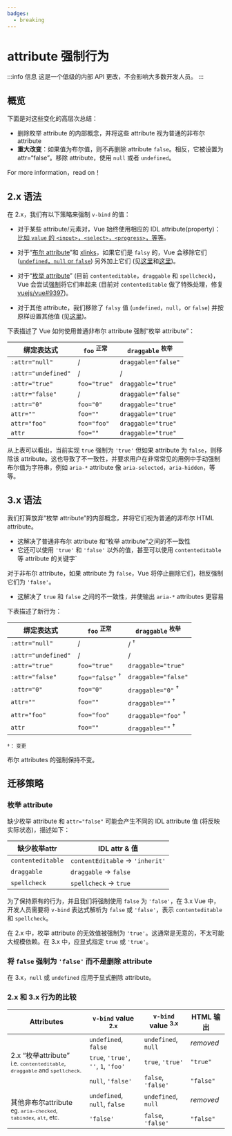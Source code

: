 ```yaml
---
badges:
  - breaking
---
```


# attribute 强制行为 <MigrationBadges :badges="$frontmatter.badges" />

:::info 信息
这是一个低级的内部 API 更改，不会影响大多数开发人员。
:::

## 概览

下面是对这些变化的高层次总结：

- 删除枚举 attribute 的内部概念，并将这些 attribute 视为普通的非布尔 attribute
- **重大改变**：如果值为布尔值，则不再删除 attribute `false`。相反，它被设置为 attr=“false”。移除 attribute，使用 `null` 或者 `undefined`。

For more information，read on！

## 2.x 语法

在 2.x，我们有以下策略来强制 `v-bind` 的值：

- 对于某些 attribute/元素对，Vue 始终使用相应的 IDL attribute(property)：[比如 `value` 的 `<input>`，`<select>`，`<progress>`，等等](https://github.com/vuejs/vue/blob/bad3c326a3f8b8e0d3bcf07917dc0adf97c32351/src/platforms/web/util/attrs.js#L11-L18)。

- 对于“[布尔 attribute](https://github.com/vuejs/vue/blob/bad3c326a3f8b8e0d3bcf07917dc0adf97c32351/src/platforms/web/util/attrs.js#L33-L40)”和 [xlinks](https://github.com/vuejs/vue/blob/bad3c326a3f8b8e0d3bcf07917dc0adf97c32351/src/platforms/web/util/attrs.js#L44-L46)，如果它们是 `falsy` 的，Vue 会移除它们 ([`undefined`，`null` or `false`](https://github.com/vuejs/vue/blob/bad3c326a3f8b8e0d3bcf07917dc0adf97c32351/src/platforms/web/util/attrs.js#L52-L54)) 另外加上它们 (见[这里](https://github.com/vuejs/vue/blob/bad3c326a3f8b8e0d3bcf07917dc0adf97c32351/src/platforms/web/runtime/modules/attrs.js#L66-L77)和[这里](https://github.com/vuejs/vue/blob/bad3c326a3f8b8e0d3bcf07917dc0adf97c32351/src/platforms/web/runtime/modules/attrs.js#L81-L85))。

- 对于“[枚举 attribute](https://github.com/vuejs/vue/blob/bad3c326a3f8b8e0d3bcf07917dc0adf97c32351/src/platforms/web/util/attrs.js#L20)” (目前 `contenteditable`，`draggable` 和 `spellcheck`)，Vue 会尝试[强制](https://github.com/vuejs/vue/blob/bad3c326a3f8b8e0d3bcf07917dc0adf97c32351/src/platforms/web/util/attrs.js#L24-L31)将它们串起来 (目前对 `contenteditable` 做了特殊处理，修复 [vuejs/vue#9397](https://github.com/vuejs/vue/issues/9397))。

-  对于其他 attribute，我们移除了 `falsy` 值 (`undefined`，`null`，or `false`) 并按原样设置其他值 (见[这里](https://github.com/vuejs/vue/blob/bad3c326a3f8b8e0d3bcf07917dc0adf97c32351/src/platforms/web/runtime/modules/attrs.js#L92-L113))。

下表描述了 Vue 如何使用普通非布尔 attribute 强制“枚举 attribute”：

| 绑定表达式           | `foo` <sup>正常</sup>   | `draggable` <sup>枚举</sup>       |
| ------------------- | ----------------------- | --------------------------------- |
| `:attr="null"`      | /                       | `draggable="false"`               |
| `:attr="undefined"` | /                       | /                                 |
| `:attr="true"`      | `foo="true"`            | `draggable="true"`                |
| `:attr="false"`     | /                       | `draggable="false"`               |
| `:attr="0"`         | `foo="0"`               | `draggable="true"`                |
| `attr=""`           | `foo=""`                | `draggable="true"`                |
| `attr="foo"`        | `foo="foo"`             | `draggable="true"`                |
| `attr`              | `foo=""`                | `draggable="true"`                |

从上表可以看出，当前实现 `true` 强制为 `'true'` 但如果 attribute 为 `false`，则移除该 attribute。这也导致了不一致性，并要求用户在非常常见的用例中手动强制布尔值为字符串，例如
 `aria-*` attribute 像 `aria-selected`，`aria-hidden`，等等。

## 3.x 语法

我们打算放弃“枚举 attribute”的内部概念，并将它们视为普通的非布尔 HTML attribute。

- 这解决了普通非布尔 attribute 和“枚举 attribute”之间的不一致性
- 它还可以使用 `'true'` 和 `'false'` 以外的值，甚至可以使用 `contenteditable` 等 attribute 的关键字`

对于非布尔 attribute，如果 attribute 为 `false`，Vue 将停止删除它们，相反强制它们为 `'false'`。

- 这解决了 `true` 和 `false` 之间的不一致性，并使输出 `aria-*` attributes 更容易

下表描述了新行为：

| 绑定表达式       | `foo` <sup>正常</sup>    | `draggable` <sup>枚举</sup> |
| ------------------- | -------------------------- | --------------------------------- |
| `:attr="null"`      | /                          | / <sup>†</sup>                    |
| `:attr="undefined"` | /                          | /                                 |
| `:attr="true"`      | `foo="true"`               | `draggable="true"`                |
| `:attr="false"`     | `foo="false"` <sup>†</sup> | `draggable="false"`               |
| `:attr="0"`         | `foo="0"`                  | `draggable="0"` <sup>†</sup>      |
| `attr=""`           | `foo=""`                   | `draggable=""` <sup>†</sup>       |
| `attr="foo"`        | `foo="foo"`                | `draggable="foo"` <sup>†</sup>    |
| `attr`              | `foo=""`                   | `draggable=""` <sup>†</sup>       |

<small>†： 变更</small>

布尔 attributes 的强制保持不变。

## 迁移策略

### 枚举 attribute

缺少枚举 attribute 和 `attr="false"` 可能会产生不同的 IDL attribute 值 (将反映实际状态)，描述如下：

| 缺少枚举attr | IDL attr & 值                     |
| ---------------------- | ------------------------------------ |
| `contenteditable`      | `contentEditable` &rarr; `'inherit'` |
| `draggable`            | `draggable` &rarr; `false`           |
| `spellcheck`           | `spellcheck` &rarr; `true`           |


为了保持原有的行为，并且我们将强制使用 `false` 为 `'false'`，在 3.x Vue 中，开发人员需要将 `v-bind` 表达式解析为 `false` 或 `'false'`，表示 `contenteditable` 和 `spellcheck`。

在 2.x 中，枚举 attribute 的无效值被强制为 `'true'`。这通常是无意的，不太可能大规模依赖。在 3.x 中，应显式指定 `true` 或 `'true'`。

### 将 `false` 强制为 `'false'` 而不是删除 attribute

在 3.x，`null` 或 `undefined` 应用于显式删除 attribute。

### 2.x 和 3.x 行为的比较

<table>
  <thead>
    <tr>
      <th>Attributes</th>
      <th><code>v-bind</code> value <sup>2.x</sup></th>
      <th><code>v-bind</code> value <sup>3.x</sup></th>
      <th>HTML 输出</th>
    </tr>
  </thead>
  <tbody>
    <tr>
      <td rowspan="3">2.x “枚举attribute”<br><small>i.e. <code>contenteditable</code>, <code>draggable</code> and <code>spellcheck</code>.</small></td>
      <td><code>undefined</code>, <code>false</code></td>
      <td><code>undefined</code>, <code>null</code></td>
      <td><i>removed</i></td>
    </tr>
    <tr>
      <td>
        <code>true</code>, <code>'true'</code>, <code>''</code>, <code>1</code>,
        <code>'foo'</code>
      </td>
      <td><code>true</code>, <code>'true'</code></td>
      <td><code>"true"</code></td>
    </tr>
    <tr>
      <td><code>null</code>, <code>'false'</code></td>
      <td><code>false</code>, <code>'false'</code></td>
      <td><code>"false"</code></td>
    </tr>
    <tr>
      <td rowspan="2">其他非布尔attribute<br><small>eg. <code>aria-checked</code>, <code>tabindex</code>, <code>alt</code>, etc.</small></td>
      <td><code>undefined</code>, <code>null</code>, <code>false</code></td>
      <td><code>undefined</code>, <code>null</code></td>
      <td><i>removed</i></td>
    </tr>
    <tr>
      <td><code>'false'</code></td>
      <td><code>false</code>, <code>'false'</code></td>
      <td><code>"false"</code></td>
    </tr>
  </tbody>
</table>
